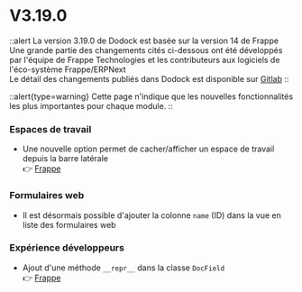 # V3.19.0

::alert
La version 3.19.0 de Dodock est basée sur la version 14 de Frappe  
Une grande partie des changements cités ci-dessous ont été développés par l'équipe de Frappe Technologies et les contributeurs aux logiciels de l'éco-système Frappe/ERPNext  
Le détail des changements publiés dans Dodock est disponible sur [Gitlab](https://gitlab.com/dokos/dodock/-/releases/v3.19.0)
::

::alert{type=warning}
Cette page n'indique que les nouvelles fonctionnalités les plus importantes pour chaque module.
::

### Espaces de travail

- Une nouvelle option permet de cacher/afficher un espace de travail depuis la barre latérale  
:point_right: [Frappe](https://github.com/frappe/frappe/pull/19539)


### Formulaires web

- Il est désormais possible d'ajouter la colonne `name` (ID) dans la vue en liste des formulaires web  


### Expérience développeurs

- Ajout d'une méthode `__repr__` dans la classe `DocField`  
:point_right: [Frappe](https://github.com/frappe/frappe/pull/19479)
